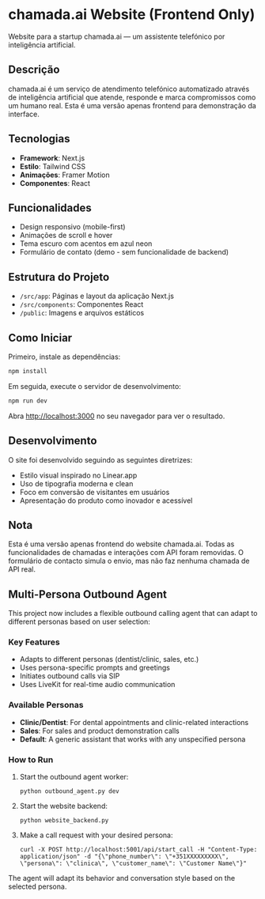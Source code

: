# chamada.ai Website (Frontend Only)

Website para a startup chamada.ai — um assistente telefónico por inteligência artificial.

## Descrição

chamada.ai é um serviço de atendimento telefónico automatizado através de inteligência artificial que atende, responde e marca compromissos como um humano real. Esta é uma versão apenas frontend para demonstração da interface.

## Tecnologias

- **Framework**: Next.js
- **Estilo**: Tailwind CSS
- **Animações**: Framer Motion
- **Componentes**: React

## Funcionalidades

- Design responsivo (mobile-first)
- Animações de scroll e hover
- Tema escuro com acentos em azul neon
- Formulário de contato (demo - sem funcionalidade de backend)

## Estrutura do Projeto

- `/src/app`: Páginas e layout da aplicação Next.js
- `/src/components`: Componentes React
- `/public`: Imagens e arquivos estáticos

## Como Iniciar

Primeiro, instale as dependências:

```bash
npm install
```

Em seguida, execute o servidor de desenvolvimento:

```bash
npm run dev
```

Abra [http://localhost:3000](http://localhost:3000) no seu navegador para ver o resultado.

## Desenvolvimento

O site foi desenvolvido seguindo as seguintes diretrizes:

- Estilo visual inspirado no Linear.app
- Uso de tipografia moderna e clean
- Foco em conversão de visitantes em usuários
- Apresentação do produto como inovador e acessível

## Nota

Esta é uma versão apenas frontend do website chamada.ai. Todas as funcionalidades de chamadas e interações com API foram removidas. O formulário de contacto simula o envio, mas não faz nenhuma chamada de API real.

## Multi-Persona Outbound Agent

This project now includes a flexible outbound calling agent that can adapt to different personas based on user selection:

### Key Features

- Adapts to different personas (dentist/clinic, sales, etc.)
- Uses persona-specific prompts and greetings
- Initiates outbound calls via SIP
- Uses LiveKit for real-time audio communication

### Available Personas

- **Clinic/Dentist**: For dental appointments and clinic-related interactions
- **Sales**: For sales and product demonstration calls
- **Default**: A generic assistant that works with any unspecified persona

### How to Run

1. Start the outbound agent worker:
   ```
   python outbound_agent.py dev
   ```

2. Start the website backend:
   ```
   python website_backend.py
   ```

3. Make a call request with your desired persona:
   ```
   curl -X POST http://localhost:5001/api/start_call -H "Content-Type: application/json" -d "{\"phone_number\": \"+351XXXXXXXXX\", \"persona\": \"clinica\", \"customer_name\": \"Customer Name\"}"
   ```

The agent will adapt its behavior and conversation style based on the selected persona. 